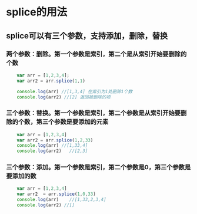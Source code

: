 <!--
 * @Author: your name
 * @Date: 2020-01-22 16:27:14
 * @LastEditTime: 2020-01-22 16:27:15
 * @LastEditors: your name
 * @Description: In User Settings Edit
 * @FilePath: /fe_blog/js/18/README.md
 -->
# splice的用法

## splice可以有三个参数，支持添加，删除，替换

### 两个参数：删除。第一个参数是索引，第二个是从索引开始要删除的个数
```js
    var arr = [1,2,3,4];
    var arr2 = arr.splice(1,1)

    console.log(arr) //[1,3,4] 在索引为1处删除1个数
    console.log(arr2) //[2] 返回被删除的项
```

### 三个参数：替换。第一个参数是索引，第二个参数是从索引开始要删除的个数，第三个参数是要添加的元素
```js
    var arr = [1,2,3,4]
    var arr2 = arr.splice(1,2,33)
    console.log(arr) //[1,33,4]
    console.log(arr2)   //[2,3]
```

### 三个参数：添加。第一个参数是索引，第二个参数是0，第三个参数是要添加的数
```js
    var arr = [1,2,3,4]
    var arr2  = arr.splice(1,0,33)
    console.log(arr)    //[1,33,2,3,4]
    console.log(arr2) //[]
```

